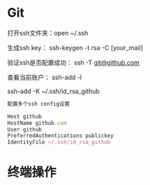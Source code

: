 # Git

打开ssh文件夹：open ~/.ssh 



生成ssh key： ssh-keygen -t rsa -C [your_mail]



验证ssh是否配置成功： ssh -T git@github.com



查看当前账户： ssh-add -l



ssh-add -K ~/.ssh/id_rsa_github



```javascript
配置多个ssh config设置

Host github
HostName github.com
User github
PreferredAuthentications publickey
IdentityFile ~/.ssh/id_rsa_github
```

# 终端操作